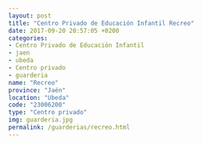 ```yaml
---
layout: post
title: "Centro Privado de Educación Infantil Recreo"
date: 2017-09-20 20:57:05 +0200
categories:
- Centro Privado de Educación Infantil
- jaen
- ubeda
- Centro privado
- guarderia
name: "Recreo"
province: "Jaén"
location: "Ubeda"
code: "23006200"
type: "Centro privado"
img: guarderia.jpg
permalink: /guarderias/recreo.html
---
```

